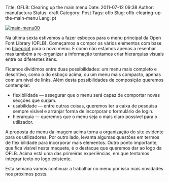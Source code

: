 Title: OFLB: Clearing up the main menu
Date: 2011-07-12 09:38
Author: manufactura
Status:  draft
Category: Post
Tags: oflb
Slug: oflb-clearing-up-the-main-menu
Lang: pt

[![]({filename}/media/main-menu00.png "main-menu00")]({filename}/media/main-menu00.png)

Na última sexta estivemos a fazer esboços para o menu principal da Open
Font Library (OFLB). Começamos a compor os vários elementos com base no
[blueprint](https://blueprints.launchpad.net/openfontlibrary/+spec/header-menu)
para o novo menu. E como não estamos apenas a resenhar mas também a
re-organizar a informação tentamos criar hierarquias visuais entre os
diferentes itens.

Ficámos dividimos entre duas possibilidades: um menu mais completo e
descritivo, como o do esboço acima; ou um menu mais compacto, apenas com
um nível de links. Além desta possibilidades de composição queremos
contemplar:

-   flexibilidade — assegurar que o menu será capaz de comportar novas
    secções que surjam.
-   usabilidade — entre outras coisas, queremos ter a caixa de pesquisa
    sempre visível e arranjar forma de incorporar o formulário de login.
-   hierarquia — queremos que o menu seja o mais claro possível para o
    utilizador.

A proposta de menu da imagem acima torna a organização do site evidente
para os utilizadores. Por outro lado, levanta algumas questões em termos
de flexibilidade para incorporar mais elementos. Outro ponto importante,
que fica visível nesta maquete, é o destaque que queremos dar ao logo da
OFLB. Acima está uma das primeiras experiências, em que tentamos
integrar texto no logo existente.

Esta semana vamos continuar a trabalhar no menu por isso mais novidades
nos próximos posts.


